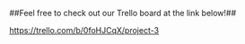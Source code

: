 ##Feel free to check out our Trello board at the link below!##

https://trello.com/b/0foHJCqX/project-3

